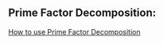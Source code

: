 ## Prime Factor Decomposition:

[How to use Prime Factor Decomposition](https://www.youtube.com/watch?v=MmJHo8QXdew)


